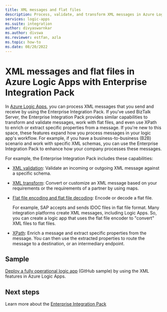 ```yaml
---
title: XML messages and flat files
description: Process, validate, and transform XML messages in Azure Logic Apps with Enterprise Integration Pack.
services: logic-apps
ms.suite: integration
author: divyaswarnkar
ms.author: divswa
ms.reviewer: estfan, azla
ms.topic: how-to
ms.date: 08/20/2022
---
```


# XML messages and flat files in Azure Logic Apps with Enterprise Integration Pack

In [Azure Logic Apps](logic-apps-overview.md), you can process XML messages that you send and receive by using the Enterprise Integration Pack. If you've used BizTalk Server, the Enterprise Integration Pack provides similar capabilities to transform and validate messages, work with flat files, and even use XPath to enrich or extract specific properties from a message. If you're new to this space, these features expand how you process messages in your logic app's workflow. For example, if you have a business-to-business (B2B) scenario and work with specific XML schemas, you can use the Enterprise Integration Pack to enhance how your company processes these messages.

For example, the Enterprise Integration Pack includes these capabilities:

* [XML validation](logic-apps-enterprise-integration-xml-validation.md): Validate an incoming or outgoing XML message against a specific schema.

* [XML transform](logic-apps-enterprise-integration-transform.md): Convert or customize an XML message based on your requirements or the requirements of a partner by using maps.

* [Flat file encoding and flat file decoding](logic-apps-enterprise-integration-flatfile.md): Encode or decode a flat file.

  For example, SAP accepts and sends IDOC files in flat file format. Many integration platforms create XML messages, including Logic Apps. So, you can create a logic app that uses the flat file encoder to "convert" XML files to flat files.

* [XPath](workflow-definition-language-functions-reference.md#xpath): Enrich a message and extract specific properties from the message. You can then use the extracted properties to route the message to a destination, or an intermediary endpoint.

## Sample

[Deploy a fully operational logic app](https://github.com/Azure/azure-quickstart-templates/tree/master/quickstarts/microsoft.logic/logic-app-veter-pipeline) (GitHub sample) by using the XML features in Azure Logic Apps.

## Next steps

Learn more about the [Enterprise Integration Pack](logic-apps-enterprise-integration-overview.md)
